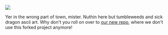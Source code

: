 ![](https://img.dropmark.com/PUNWic-5BLXG565xxl0NB4WJCRk=/uncropped_animated/cdn/2377/b9c91507417a985228a70ec8e1953a2bb8efd4ef/cowboy-shake-head.gif)

Yer in the wrong part of town, mister. Nuthin here but tumbleweeds and sick dragon ascii art. Why don't you roll on over to [our new repo](https://github.com/Banno/mobile-android), where we don't use this forked project anymore!
